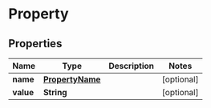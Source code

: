 
# Property

## Properties
Name | Type | Description | Notes
------------ | ------------- | ------------- | -------------
**name** | [**PropertyName**](PropertyName.md) |  |  [optional]
**value** | **String** |  |  [optional]



